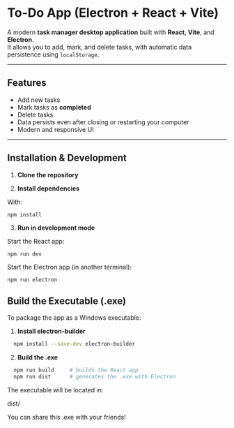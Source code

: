 # To-Do App (Electron + React + Vite)

A modern **task manager desktop application** built with **React**, **Vite**, and **Electron**.  
It allows you to add, mark, and delete tasks, with automatic data persistence using `localStorage`.

---

## Features

- Add new tasks  
- Mark tasks as **completed**  
- Delete tasks  
- Data persists even after closing or restarting your computer  
- Modern and responsive UI  

---

## Installation & Development

1. **Clone the repository**

2. **Install dependencies**
  
  With:
    
    npm install

3. **Run in development mode**

  Start the React app:

    npm run dev

  Start the Electron app (in another terminal):

    npm run electron

## Build the Executable (.exe)

To package the app as a Windows executable:

1. **Install electron-builder**

  ```bash
    npm install --save-dev electron-builder
  ```

2. **Build the .exe**

  ```bash
    npm run build     # builds the React app
    npm run dist      # generates the .exe with Electron
  ```

The executable will be located in:

  dist/

You can share this .exe with your friends!